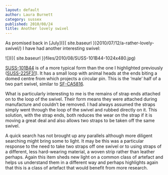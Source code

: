 ```yaml
---
layout: default
author: Laura Burnett
category: sussex
published: 2010/08/24
title: Another lovely swivel
---
```

As promised back in [July]({{ site.baseurl }}2010/07/12/a-rather-lovely-swivel/) I have had another interesting swivel:

![]({{ site.baseurl }}files/2010/08/SUSS-101B44-1024x480.jpg)

[SUSS-101B44](http://finds.org.uk/database/artefacts/record/id/391910) is of a more typical form than the one I highlighted previously ([SUSS-225F31](http://finds.org.uk/database/artefacts/record/id/395344)). It has a small loop with animal heads at the ends biting a domed centre from which projects a circular pin. This is the ‘male’ half of a two part swivel, similar to [SF-CA5816](http://finds.org.uk/database/artefacts/record/id/252217).

What is particularly interesting to me is the remains of strap ends attached on to the loop of the swivel. Their form means they were attached during manufacture and couldn’t be removed. I had always assumed the straps simply went through the loop of the swivel and rubbed directly on it. This solution, with the strap ends, both reduces the wear on the strap if it is moving a great deal and also allows two straps to be taken off the same swivel.

A quick search has not brought up any parallels although more diligent searching might bring some to light. It may be this was a particular response to the need to take two straps off one swivel or to using straps of a different, less hard-wearing material, a woven strip rather than leather perhaps. Again this item sheds new light on a common class of artefact and helps us understand them in a different way and perhaps highlights again that this is a class of artefact that would benefit from more research.

